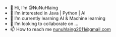 - 👋 Hi, I’m @NuNuHlaing
- 👀 I’m interested in Java | Python | AI
- 🌱 I’m currently learning AI & Machine learning
- 💞️ I’m looking to collaborate on ...
- 📫 How to reach me nunuhlaing2011@gmail.com

<!---
NuNuHlaing/NuNuHlaing is a ✨ special ✨ repository because its `README.md` (this file) appears on your GitHub profile.
You can click the Preview link to take a look at your changes.
--->
